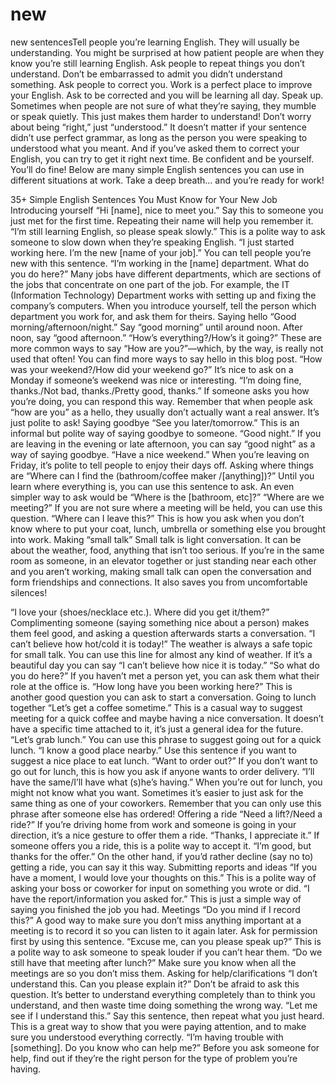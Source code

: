 # new
new sentencesTell people you’re learning English. They will usually be understanding. You might be surprised at how patient people are when they know you’re still learning English.
Ask people to repeat things you don’t understand. Don’t be embarrassed to admit you didn’t understand something.
Ask people to correct you. Work is a perfect place to improve your English. Ask to be corrected and you will be learning all day.
Speak up. Sometimes when people are not sure of what they’re saying, they mumble or speak quietly. This just makes them harder to understand!
Don’t worry about being “right,” just “understood.” It doesn’t matter if your sentence didn’t use perfect grammar, as long as the person you were speaking to understood what you meant. And if you’ve asked them to correct your English, you can try to get it right next time.
Be confident and be yourself. You’ll do fine!
Below are many simple English sentences you can use in different situations at work. Take a deep breath… and you’re ready for work!

35+ Simple English Sentences You Must Know for Your New Job
Introducing yourself
“Hi [name], nice to meet you.” Say this to someone you just met for the first time. Repeating their name will help you remember it.
“I’m still learning English, so please speak slowly.” This is a polite way to ask someone to slow down when they’re speaking English.
“I just started working here. I’m the new [name of your job].” You can tell people you’re new with this sentence.
“I’m working in the [name] department. What do you do here?” Many jobs have different departments, which are sections of the jobs that concentrate on one part of the job. For example, the IT (Information Technology) Department works with setting up and fixing the company’s computers. When you introduce yourself, tell the person which department you work for, and ask them for theirs.
Saying hello
“Good morning/afternoon/night.” Say “good morning” until around noon. After noon, say “good afternoon.”
“How’s everything?/How’s it going?” These are more common ways to say “How are you?”—which, by the way, is really not used that often! You can find more ways to say hello in this blog post.
“How was your weekend?/How did your weekend go?” It’s nice to ask on a Monday if someone’s weekend was nice or interesting.
“I’m doing fine, thanks./Not bad, thanks./Pretty good, thanks.” If someone asks you how you’re doing, you can respond this way. Remember that when people ask “how are you” as a hello, they usually don’t actually want a real answer. It’s just polite to ask!
Saying goodbye
“See you later/tomorrow.” This is an informal but polite way of saying goodbye to someone.
“Good night.” If you are leaving in the evening or late afternoon, you can say “good night” as a way of saying goodbye.
“Have a nice weekend.” When you’re leaving on Friday, it’s polite to tell people to enjoy their days off.
Asking where things are
“Where can I find the (bathroom/coffee maker /[anything])?” Until you learn where everything is, you can use this sentence to ask. An even simpler way to ask would be “Where is the [bathroom, etc]?”
“Where are we meeting?” If you are not sure where a meeting will be held, you can use this question.
“Where can I leave this?” This is how you ask when you don’t know where to put your coat, lunch, umbrella or something else you brought into work.
Making “small talk”
Small talk is light conversation. It can be about the weather, food, anything that isn’t too serious. If you’re in the same room as someone, in an elevator together or just standing near each other and you aren’t working, making small talk can open the conversation and form friendships and connections. It also saves you from uncomfortable silences!

“I love your (shoes/necklace etc.). Where did you get it/them?” Complimenting someone (saying something nice about a person) makes them feel good, and asking a question afterwards starts a conversation.
“I can’t believe how hot/cold it is today!” The weather is always a safe topic for small talk. You can use this line for almost any kind of weather. If it’s a beautiful day you can say “I can’t believe how nice it is today.”
“So what do you do here?” If you haven’t met a person yet, you can ask them what their role at the office is.
“How long have you been working here?” This is another good question you can ask to start a conversation.
Going to lunch together
“Let’s get a coffee sometime.” This is a casual way to suggest meeting for a quick coffee and maybe having a nice conversation. It doesn’t have a specific time attached to it, it’s just a general idea for the future.
“Let’s grab lunch.” You can use this phrase to suggest going out for a quick lunch.
“I know a good place nearby.” Use this sentence if you want to suggest a nice place to eat lunch.
“Want to order out?” If you don’t want to go out for lunch, this is how you ask if anyone wants to order delivery.
“I’ll have the same/I’ll have what (s)he’s having.” When you’re out for lunch, you might not know what you want. Sometimes it’s easier to just ask for the same thing as one of your coworkers. Remember that you can only use this phrase after someone else has ordered!
Offering a ride
“Need a lift?/Need a ride?” If you’re driving home from work and someone is going in your direction, it’s a nice gesture to offer them a ride.
“Thanks, I appreciate it.” If someone offers you a ride, this is a polite way to accept it.
“I’m good, but thanks for the offer.” On the other hand, if you’d rather decline (say no to) getting a ride, you can say it this way.
Submitting reports and ideas
“If you have a moment, I would love your thoughts on this.” This is a polite way of asking your boss or coworker for input on something you wrote or did.
“I have the report/information you asked for.” This is just a simple way of saying you finished the job you had.
Meetings
“Do you mind if I record this?” A good way to make sure you don’t miss anything important at a meeting is to record it so you can listen to it again later. Ask for permission first by using this sentence.
“Excuse me, can you please speak up?” This is a polite way to ask someone to speak louder if you can’t hear them.
“Do we still have that meeting after lunch?” Make sure you know when all the meetings are so you don’t miss them.
Asking for help/clarifications
“I don’t understand this. Can you please explain it?” Don’t be afraid to ask this question. It’s better to understand everything completely than to think you understand, and then waste time doing something the wrong way.
“Let me see if I understand this.” Say this sentence, then repeat what you just heard. This is a great way to show that you were paying attention, and to make sure you understood everything correctly.
“I’m having trouble with [something]. Do you know who can help me?” Before you ask someone for help, find out if they’re the right person for the type of problem you’re having.
